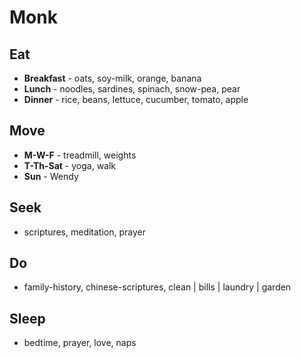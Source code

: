 # Monk

## Eat
* **Breakfast** - oats, soy-milk, orange, banana
* **Lunch** - noodles, sardines, spinach, snow-pea, pear
* **Dinner** - rice, beans, lettuce, cucumber, tomato, apple

## Move
* **M-W-F** - treadmill, weights
* **T-Th-Sat** - yoga, walk 
* **Sun** - Wendy

## Seek
* scriptures, meditation, prayer

## Do
* family-history, chinese-scriptures, clean | bills | laundry | garden

## Sleep
* bedtime, prayer, love, naps



